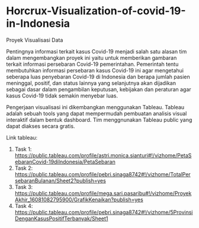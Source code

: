 # Horcrux-Visualization-of-covid-19-in-Indonesia
Proyek Visualisasi Data

Pentingnya informasi terkait kasus Covid-19 menjadi salah satu alasan tim dalam mengembangkan proyek ini yaitu untuk memberikan gambaran terkait informasi
persebaran Covid-19 pemerintahan. Pemerintah tentu membutuhkan informasi persebaran kasus Covid-19 ini agar mengetahui seberapa luas penyebaran Covid-19 
di Indonesia dan berapa jumlah pasien meninggal, positif, dan status lainnya yang selanjutnya akan dijadikan sebagai dasar dalam pengambilan keputusan, 
kebijakan dan peraturan agar kasus Covid-19 tidak semakin menyebar luas. 

Pengerjaan visualisasi ini dikembangkan menggunakan Tableau. Tableau adalah sebuah tools yang dapat mempermudah pembuatan analisis visual interaktif dalam
bentuk dashboard. Tim menggnunakan Tableau public yang dapat diakses secara gratis.

Link tableau:
1. Task 1: https://public.tableau.com/profile/astri.monica.sianturi#!/vizhome/PetaSebaranCovid-19diIndonesia/PetaSebaran
2. Task 2: https://public.tableau.com/profile/pebri.sinaga8742#!/vizhome/TotalPersebaranBulanan/Sheet2?publish=yes
3. Task 3: https://public.tableau.com/profile/mega.sari.pasaribu#!/vizhome/ProyekAkhir_16081082795900/GrafikKenaikan?publish=yes
4. Task 4: https://public.tableau.com/profile/pebri.sinaga8742#!/vizhome/5ProvinsiDenganKasusPositifTerbanyak/Sheet1

